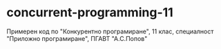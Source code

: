 # concurrent-programming-11
Примерен код по "Конкурентно програмиране", 11 клас, специалност "Приложно програмиране", ПГАВТ "А.С.Попов"
